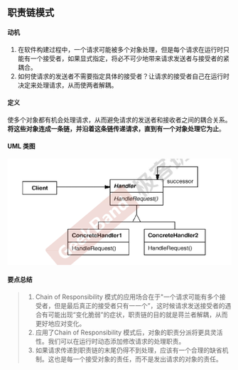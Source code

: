 ## 职责链模式

#### 动机

1. 在软件构建过程中，一个请求可能被多个对象处理，但是每个请求在运行时只能有一个接受者，如果显式指定，将必不可少地带来请求发送者与接受者的紧耦合。
2. 如何使请求的发送者不需要指定具体的接受者？让请求的接受者自己在运行时决定来处理请求，从而使两者解耦。

#### 定义

使多个对象都有机会处理请求，从而避免请求的发送者和接收者之间的耦合关系。**将这些对象连成一条链，并沿着这条链传递请求，直到有一个对象处理它为止**。

#### UML 类图

![](figure/ResChain.png)

#### 要点总结

> 1. Chain of Responsibility 模式的应用场合在于"一个请求可能有多个接受者，但是最后真正的接受者只有一一个”，这时候请求发送接受者的遇合有可能出现“变化脆弱”的症状，职责链的目的就是蒋兰者解耦，从而更好地应对变化。
> 2. 应用了Chain of Responsibility 模式后，对象的职责分派将更具灵活性。我们可以在运行时动态添加修改请求的处理职责。
> 3. 如果请求传递到职责链的末尾仍得不到处理，应该有一个合理的缺省机制。这也是每一个接受对象的责任，而不是发出请求的对象的责任。

